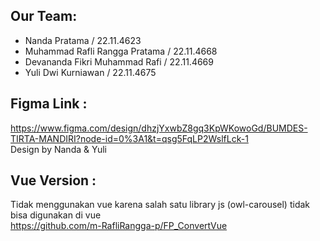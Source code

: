 ## Our Team:
- Nanda Pratama / 22.11.4623
- Muhammad Rafli Rangga Pratama / 22.11.4668
- Devananda Fikri Muhammad Rafi / 22.11.4669
- Yuli Dwi Kurniawan / 22.11.4675

## Figma Link :
https://www.figma.com/design/dhzjYxwbZ8gq3KpWKowoGd/BUMDES-TIRTA-MANDIRI?node-id=0%3A1&t=qsg5FqLP2WslfLck-1 \
Design by Nanda & Yuli

## Vue Version :
Tidak menggunakan vue karena salah satu library js (owl-carousel) tidak bisa digunakan di vue \
https://github.com/m-RafliRangga-p/FP_ConvertVue
